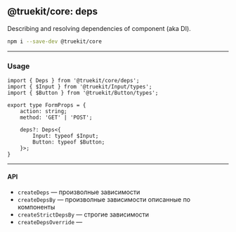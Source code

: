 @truekit/core: deps
-------------------
Describing and resolving dependencies of component (aka DI).

```sh
npm i --save-dev @truekit/core
```

---

### Usage

```tsx
import { Deps } from '@truekit/core/deps';
import { $Input } from '@truekit/Input/types';
import { $Button } from '@truekit/Button/types';

export type FormProps = {
	action: string;
	method: 'GET' | 'POST';

	deps?: Deps<{
		Input: typeof $Input;
		Button: typeof $Button;
	}>;
}
```


---


#### API

- `createDeps` — произволные зависимости
- `createDepsBy` — произволные зависимости описанные по компоненты
- `createStrictDepsBy` — строгие зависимости
- `createDepsOverride` —